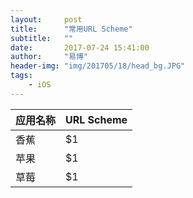 ```yaml
---
layout:     post
title:      "常用URL Scheme"
subtitle:   ""
date:       2017-07-24 15:41:00
author:     "易博"
header-img: "img/201705/18/head_bg.JPG"
tags:
    - iOS
---
```


| 应用名称        | URL Scheme    |
| --------   | --------   |
| 香蕉        | $1      |
| 苹果        | $1      |
| 草莓        | $1      |
